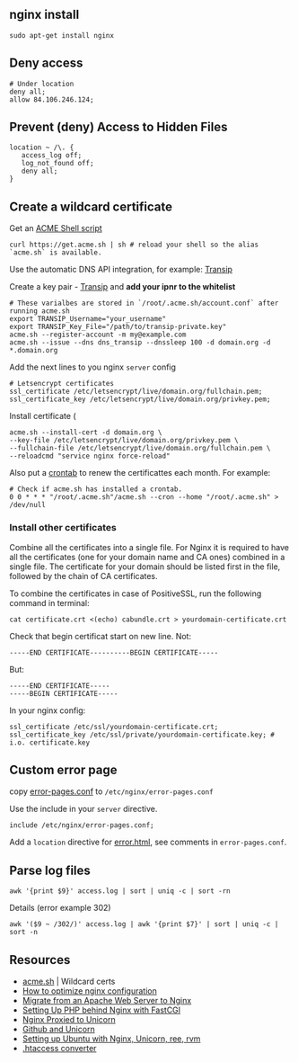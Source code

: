## nginx install
    sudo apt-get install nginx

## Deny access

    # Under location
    deny all;
    allow 84.106.246.124;

## Prevent (deny) Access to Hidden Files

    location ~ /\. {
       access_log off;
       log_not_found off;
       deny all;
    }

## Create a wildcard certificate

Get an [ACME Shell script](https://github.com/acmesh-official/acme.sh)

    curl https://get.acme.sh | sh # reload your shell so the alias `acme.sh` is available.

Use the automatic DNS API integration, for example: [Transip](https://github.com/acmesh-official/acme.sh/wiki/dnsapi2#dns_transip)

Create a key pair - [Transip](https://www.transip.nl/cp/account/api/) and **add your ipnr to the whitelist**

    # These varialbes are stored in `/root/.acme.sh/account.conf` after running acme.sh
    export TRANSIP_Username="your_username"
    export TRANSIP_Key_File="/path/to/transip-private.key"
    acme.sh --register-account -m my@example.com
    acme.sh --issue --dns dns_transip --dnssleep 100 -d domain.org -d *.domain.org

Add the next lines to you nginx `server` config

    # Letsencrypt certificates
    ssl_certificate /etc/letsencrypt/live/domain.org/fullchain.pem;
    ssl_certificate_key /etc/letsencrypt/live/domain.org/privkey.pem;

Install certificate (

    acme.sh --install-cert -d domain.org \
    --key-file /etc/letsencrypt/live/domain.org/privkey.pem \
    --fullchain-file /etc/letsencrypt/live/domain.org/fullchain.pem \
    --reloadcmd "service nginx force-reload"

Also put a [crontab](https://crontab.guru/) to renew the certificattes each month. For example:

    # Check if acme.sh has installed a crontab.
    0 0 * * * "/root/.acme.sh"/acme.sh --cron --home "/root/.acme.sh" > /dev/null

### Install other certificates

Combine all the certificates into a single file. For Nginx it is required to have all the certificates (one for your domain name and CA ones) combined in a single file. The certificate for your domain should be listed first in the file, followed by the chain of CA certificates.

To combine the certificates in case of PositiveSSL, run the following command in terminal:

    cat certificate.crt <(echo) cabundle.crt > yourdomain-certificate.crt

Check that begin certificat start on new line. Not:

    -----END CERTIFICATE----------BEGIN CERTIFICATE-----

But:

    -----END CERTIFICATE-----
    -----BEGIN CERTIFICATE-----

In your nginx config:

    ssl_certificate /etc/ssl/yourdomain-certificate.crt;
    ssl_certificate_key /etc/ssl/private/yourdomain-certificate.key; # i.o. certificate.key

## Custom error page

copy [error-pages.conf](error-pages.conf) to `/etc/nginx/error-pages.conf`

Use the include in your `server` directive.

    include /etc/nginx/error-pages.conf;

Add a `location` directive for [error.html](error.html), see comments in `error-pages.conf`.

## Parse log files

    awk '{print $9}' access.log | sort | uniq -c | sort -rn

Details (error example 302)

    awk '($9 ~ /302/)' access.log | awk '{print $7}' | sort | uniq -c | sort -n

## Resources

* [acme.sh](https://github.com/acmesh-official/acme.sh) | Wildcard certs
* [How to optimize nginx configuration](https://www.digitalocean.com/community/tutorials/how-to-optimize-nginx-configuration)
* [Migrate from an Apache Web Server to Nginx](https://www.digitalocean.com/community/articles/how-to-migrate-from-an-apache-web-server-to-nginx-on-an-ubuntu-vps)
* [Setting Up PHP behind Nginx with FastCGI](http://www.sitepoint.com/setting-up-php-behind-nginx-with-fastcgi/)
* [Nginx Proxied to Unicorn](http://recipes.sinatrarb.com/p/deployment/nginx_proxied_to_unicorn)
* [Github and Unicorn](https://github.com/blog/517-unicorn)
* [Setting up Ubuntu with Nginx, Unicorn, ree, rvm](http://tomkersten.com/articles/nginx-unicorn-rvm-server-setup/)
* [.htaccess converter](http://winginx.com/en/htaccess)

